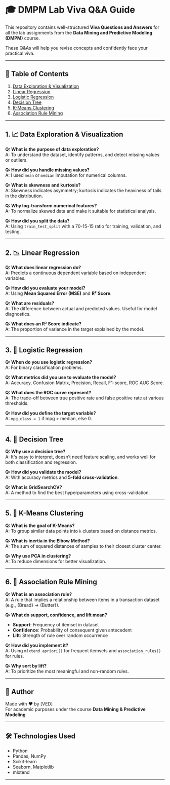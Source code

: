 # 🎓 DMPM Lab Viva Q&A Guide

This repository contains well-structured **Viva Questions and Answers** for all the lab assignments from the **Data Mining and Predictive Modeling (DMPM)** course.

These Q&As will help you revise concepts and confidently face your practical viva.

---

## 📘 Table of Contents

1. [Data Exploration & Visualization](#1-data-exploration--visualization)
2. [Linear Regression](#2-linear-regression)
3. [Logistic Regression](#3-logistic-regression)
4. [Decision Tree](#4-decision-tree)
5. [K-Means Clustering](#5-k-means-clustering)
6. [Association Rule Mining](#6-association-rule-mining)

---

## 1. 📈 Data Exploration & Visualization

**Q: What is the purpose of data exploration?**  
A: To understand the dataset, identify patterns, and detect missing values or outliers.

**Q: How did you handle missing values?**  
A: I used `mean` or `median` imputation for numerical columns.

**Q: What is skewness and kurtosis?**  
A: Skewness indicates asymmetry; kurtosis indicates the heaviness of tails in the distribution.

**Q: Why log-transform numerical features?**  
A: To normalize skewed data and make it suitable for statistical analysis.

**Q: How did you split the data?**  
A: Using `train_test_split` with a 70-15-15 ratio for training, validation, and testing.

---

## 2. 📉 Linear Regression

**Q: What does linear regression do?**  
A: Predicts a continuous dependent variable based on independent variables.

**Q: How did you evaluate your model?**  
A: Using **Mean Squared Error (MSE)** and **R² Score**.

**Q: What are residuals?**  
A: The difference between actual and predicted values. Useful for model diagnostics.

**Q: What does an R² Score indicate?**  
A: The proportion of variance in the target explained by the model.

---

## 3. 🧮 Logistic Regression

**Q: When do you use logistic regression?**  
A: For binary classification problems.

**Q: What metrics did you use to evaluate the model?**  
A: Accuracy, Confusion Matrix, Precision, Recall, F1-score, ROC AUC Score.

**Q: What does the ROC curve represent?**  
A: The trade-off between true positive rate and false positive rate at various thresholds.

**Q: How did you define the target variable?**  
A: `mpg_class = 1` if mpg > median, else 0.

---

## 4. 🌳 Decision Tree

**Q: Why use a decision tree?**  
A: It's easy to interpret, doesn’t need feature scaling, and works well for both classification and regression.

**Q: How did you validate the model?**  
A: With accuracy metrics and **5-fold cross-validation**.

**Q: What is GridSearchCV?**  
A: A method to find the best hyperparameters using cross-validation.

---

## 5. 📌 K-Means Clustering

**Q: What is the goal of K-Means?**  
A: To group similar data points into `k` clusters based on distance metrics.

**Q: What is inertia in the Elbow Method?**  
A: The sum of squared distances of samples to their closest cluster center.

**Q: Why use PCA in clustering?**  
A: To reduce dimensions for better visualization.

---

## 6. 🔗 Association Rule Mining

**Q: What is an association rule?**  
A: A rule that implies a relationship between items in a transaction dataset (e.g., {Bread} → {Butter}).

**Q: What do support, confidence, and lift mean?**  
- **Support**: Frequency of itemset in dataset  
- **Confidence**: Probability of consequent given antecedent  
- **Lift**: Strength of rule over random occurrence

**Q: How did you implement it?**  
A: Using `mlxtend.apriori()` for frequent itemsets and `association_rules()` for rules.

**Q: Why sort by lift?**  
A: To prioritize the most meaningful and non-random rules.

---

## 📌 Author

Made with ❤️ by [VED]  
For academic purposes under the course **Data Mining & Predictive Modeling**

---

## 🛠 Technologies Used

- Python
- Pandas, NumPy
- Scikit-learn
- Seaborn, Matplotlib
- mlxtend

---

